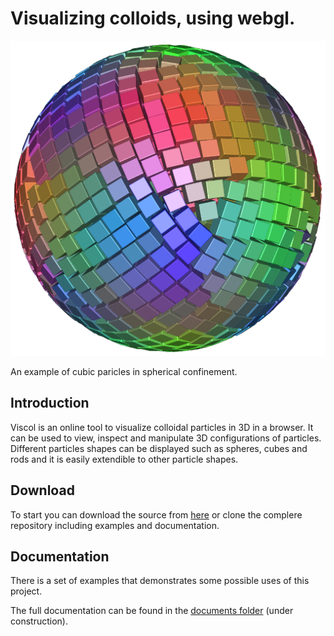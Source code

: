# Visualizing colloids, using webgl.

![example](docs/example.png)

An example of cubic paricles in spherical confinement. 

## Introduction ##
Viscol is an online tool to visualize colloidal particles in 3D in a browser. It can be used to view, inspect and manipulate 
3D configurations of particles. Different particles shapes can be displayed such as spheres, cubes and rods and it
is easily extendible to other particle shapes. 

## Download ##

To start you can download the source from [here](/michielhermes/viscol/raw/master/docs/viscol.js) or clone the complere repository including examples and documentation.

## Documentation ##

There is a set of examples that demonstrates some possible uses of this project.

The full documentation can be found in the [documents folder](https://michielhermes.github.io/viscol/) (under construction).
